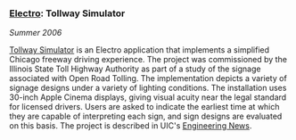 ### [Electro][]: Tollway Simulator

*Summer 2006*

[Tollway Simulator][tollway] is an Electro application that implements a simplified Chicago freeway driving experience. The project was commissioned by the Illinois State Toll Highway Authority as part of a study of the signage associated with Open Road Tolling. The implementation depicts a variety of signage designs under a variety of lighting conditions. The installation uses 30-inch Apple Cinema displays, giving visual acuity near the legal standard for licensed drivers. Users are asked to indicate the earliest time at which they are capable of interpreting each sign, and sign designs are evaluated on this basis. The project is described in UIC's [Engineering News][en].

[electro]: applications.html#electro
[tollway]: http://www.evl.uic.edu/core.php?mod=4&amp;type=1&amp;indi=318
[en]:      http://www.uic.edu/depts/enga/en-magazine/pdf/EN_07_Winter.pdf
